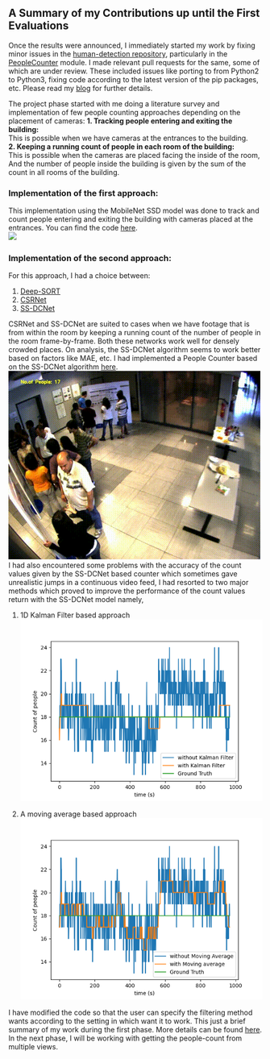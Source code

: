 ## A Summary of my Contributions up until the First Evaluations  

Once the results were announced, I immediately started my work by fixing minor issues in the [human-detection repository](https://github.com/robocomp/human-detection), particularly in the [PeopleCounter](https://github.com/robocomp/human-detection/tree/master/components/peopleCounter) module. I made relevant pull requests for the same, some of which are under review. These included issues like porting to from Python2 to Python3, fixing code according to the latest version of the pip packages, etc. Please read my [blog](https://niveditarufus.github.io/) for further details.  

The project phase started with me doing a literature survey and implementation of few people counting approaches depending on the placement of cameras:
**1. Tracking people entering and exiting the building:**  
This is possible when we have cameras at the entrances to the building.  
**2. Keeping a running count of people in each room of the building:**  
This is possible when the cameras are placed facing the inside of the room, And the number of people inside the building is given by the sum of the count in all rooms of the building.  

### Implementation of the first approach:
This implementation using the MobileNet SSD model was done to track and count people entering and exiting the building with cameras placed at the entrances. You can find the code [here](https://github.com/niveditarufus/People_counter).  
![](images/demo.gif)  

### Implementation of the second approach:
For this approach, I had a choice between: 
1. [Deep-SORT](https://arxiv.org/pdf/1703.07402.pdf)  
2. [CSRNet](https://arxiv.org/pdf/1802.10062.pdf)  
3. [SS-DCNet](https://arxiv.org/pdf/2001.01886.pdf)  

CSRNet and SS-DCNet are suited to cases when we have footage that is from within the room by keeping a running count of the number of people in the room frame-by-frame. Both these networks work well for densely crowded places. On analysis, the SS-DCNet algorithm seems to work better based on factors like MAE, etc. I had implemented a People Counter based on the SS-DCNet algorithm [here](https://github.com/niveditarufus/PeopleCounter-SSDCNet).  
![](images/SSDCNet.gif)  
I had also encountered some problems with the accuracy of the count values given by the SS-DCNet based counter which sometimes gave unrealistic jumps in a continuous video feed, I had resorted to two major methods which proved to improve the performance of the count values return with the SS-DCNet model namely,  

1. 1D Kalman Filter based approach  
![](images/KalmanFilter.png)  

2. A moving average based approach
![](images/moving_average.png)  


I have modified the code so that the user can specify the filtering method wants according to the setting in which want it to work. This just a brief summary of my work during the first phase. More details can be found [here](https://niveditarufus.github.io/).  
In the next phase, I will be working with getting the people-count from multiple views.